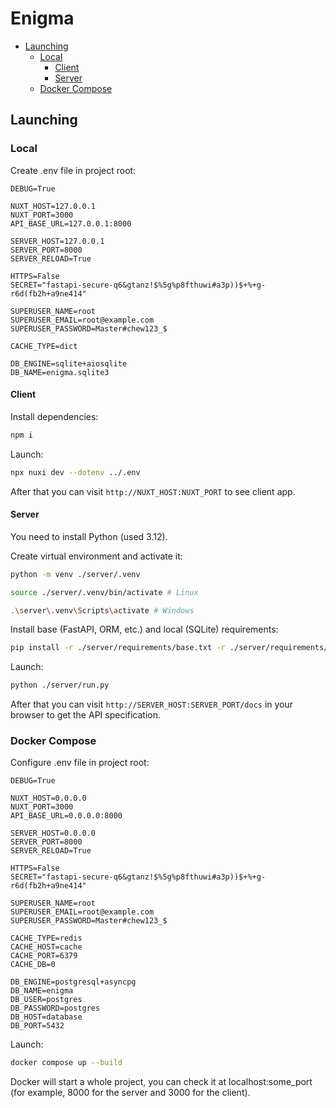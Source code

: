 # Enigma

- [Launching](#launching)
  - [Local](#local)
    - [Client](#client)
    - [Server](#server)
  - [Docker Compose](#docker-compose)

## Launching

### Local

Create .env file in project root:
```
DEBUG=True

NUXT_HOST=127.0.0.1
NUXT_PORT=3000
API_BASE_URL=127.0.0.1:8000

SERVER_HOST=127.0.0.1
SERVER_PORT=8000
SERVER_RELOAD=True

HTTPS=False
SECRET="fastapi-secure-q6&gtanz!$%5g%p8fthuwi#a3p))$+%+g-r6d(fb2h+a9ne414"

SUPERUSER_NAME=root
SUPERUSER_EMAIL=root@example.com
SUPERUSER_PASSWORD=Master#chew123_$

CACHE_TYPE=dict

DB_ENGINE=sqlite+aiosqlite
DB_NAME=enigma.sqlite3
```

#### Client
Install dependencies:
```bash
npm i
```

Launch:
```bash
npx nuxi dev --dotenv ../.env
```

After that you can visit ```http://NUXT_HOST:NUXT_PORT``` to see client app.

#### Server
You need to install Python (used 3.12).

Create virtual environment and activate it:
```bash
python -m venv ./server/.venv

source ./server/.venv/bin/activate # Linux

.\server\.venv\Scripts\activate # Windows
```

Install base (FastAPI, ORM, etc.) and local (SQLite) requirements:
```bash
pip install -r ./server/requirements/base.txt -r ./server/requirements/local.txt
```

Launch:
```bash
python ./server/run.py
```

After that you can visit ```http://SERVER_HOST:SERVER_PORT/docs``` in your browser to get the API specification.

### Docker Compose

Configure .env file in project root:
```
DEBUG=True

NUXT_HOST=0.0.0.0
NUXT_PORT=3000
API_BASE_URL=0.0.0.0:8000

SERVER_HOST=0.0.0.0
SERVER_PORT=8000
SERVER_RELOAD=True

HTTPS=False
SECRET="fastapi-secure-q6&gtanz!$%5g%p8fthuwi#a3p))$+%+g-r6d(fb2h+a9ne414"

SUPERUSER_NAME=root
SUPERUSER_EMAIL=root@example.com
SUPERUSER_PASSWORD=Master#chew123_$

CACHE_TYPE=redis
CACHE_HOST=cache
CACHE_PORT=6379
CACHE_DB=0

DB_ENGINE=postgresql+asyncpg
DB_NAME=enigma
DB_USER=postgres
DB_PASSWORD=postgres
DB_HOST=database
DB_PORT=5432
```

Launch:
```bash
docker compose up --build
```
Docker will start a whole project, you can check it at localhost:some_port (for example, 8000 for the server and 3000 for the client).

